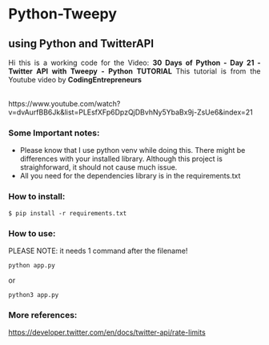 # Python-Tweepy

## using Python and TwitterAPI

<p align="justify"> Hi this is a working code for the Video: <b> 30 Days of Python - Day 21 - Twitter API with Tweepy - Python TUTORIAL </b> This tutorial is from the Youtube video by <b>CodingEntrepreneurs</b> </p>
<br />
https://www.youtube.com/watch?v=dvAurfBB6Jk&list=PLEsfXFp6DpzQjDBvhNy5YbaBx9j-ZsUe6&index=21
<br />

### Some Important notes:

- Please know that I use python venv while doing this. There might be differences with your installed library. Although this project is straighforward, it should not cause much issue.
- All you need for the dependencies library is in the requirements.txt

### How to install: 
```
$ pip install -r requirements.txt
```
### How to use: 
PLEASE NOTE: it needs 1 command after the filename! 
```
python app.py
```
or
```
python3 app.py
```

### More references:
https://developer.twitter.com/en/docs/twitter-api/rate-limits



